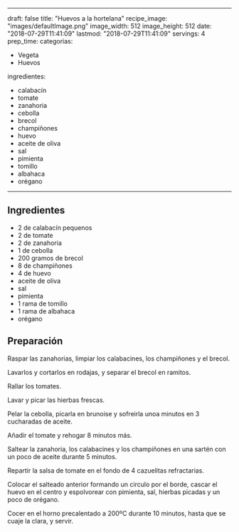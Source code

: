 
---
draft: false
title: "Huevos a la hortelana"
recipe_image: "images/defaultImage.png"
image_width: 512
image_height: 512
date: "2018-07-29T11:41:09"
lastmod: "2018-07-29T11:41:09"
servings: 4
prep_time: 
categorias:
  - Vegeta
  - Huevos

ingredientes:
  - calabacín
  - tomate
  - zanahoria
  - cebolla
  - brecol
  - champiñones
  - huevo
  - aceite de oliva
  - sal
  - pimienta
  - tomillo
  - albahaca
  - orégano
---

## Ingredientes
- 2  de calabacín pequenos
- 2  de tomate
- 2  de zanahoria
- 1  de cebolla
- 200 gramos de brecol
- 8  de champiñones
- 4  de huevo
- aceite de oliva
- sal
- pimienta
- 1 rama de tomillo
- 1 rama de albahaca
- orégano

## Preparación
Raspar las zanahorias, limpiar los calabacines, los champiñones y el brecol.

Lavarlos y cortarlos en rodajas, y separar el brecol en ramitos.

Rallar los tomates.

Lavar y picar las hierbas frescas.

Pelar la cebolla, picarla en brunoise y sofreirla unoa minutos en 3 cucharadas de aceite.

Añadir el tomate y rehogar 8 minutos más.

Saltear la zanahoria, los calabacines y los champiñones en una sartén con un poco de aceite durante 5 minutos.

Repartir la salsa de tomate en el fondo de 4 cazuelitas refractarias.

Colocar el salteado anterior formando un circulo por el borde, cascar el huevo en el centro y espolvorear con pimienta, sal, hierbas picadas y un poco de orégano.

Cocer en el horno precalentado a 200ºC durante 10 minutos, hasta que se cuaje la clara, y servir.


